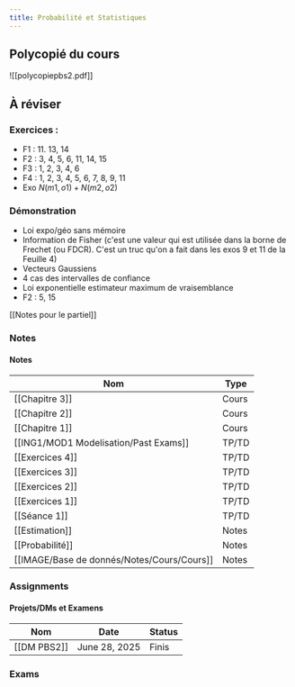 ```yaml
---
title: Probabilité et Statistiques
---
```


## Polycopié du cours
![[polycopiepbs2.pdf]]

## À réviser
### Exercices :
- F1 : 11. 13, 14
- F2 : 3, 4, 5, 6, 11, 14, 15
- F3 : 1, 2, 3, 4, 6
- F4 : 1, 2, 3, 4, 5, 6, 7, 8, 9, 11
- Exo $N(m1,o1) + N(m2,o2)$
### Démonstration
- Loi expo/géo sans mémoire
- Information de Fisher (c'est une valeur qui est utilisée dans la borne de Frechet (ou FDCR). C'est un truc qu'on a fait dans les exos 9 et 11 de la Feuille 4)
- Vecteurs Gaussiens
- 4 cas des intervalles de confiance
- Loi exponentielle estimateur maximum de vraisemblance
- F2 : 5, 15
  
[[Notes pour le partiel]]

  
### Notes
#### Notes
|Nom|Type|
|---|---|
|[[Chapitre 3]]|Cours|
|[[Chapitre 2]]|Cours|
|[[Chapitre 1]]|Cours|
|[[ING1/MOD1 Modelisation/Past Exams]]|TP/TD|
|[[Exercices 4]]|TP/TD|
|[[Exercices 3]]|TP/TD|
|[[Exercices 2]]|TP/TD|
|[[Exercices 1]]|TP/TD|
|[[Séance 1]]|TP/TD|
|[[Estimation]]|Notes|
|[[Probabilité]]|Notes|
|[[IMAGE/Base de donnés/Notes/Cours/Cours]]|Notes|
  
  
### Assignments
#### Projets/DMs et Examens
|Nom|Date|Status|
|---|---|---|
|[[DM PBS2]]|June 28, 2025|Finis|
  
  
  
  
### Exams
